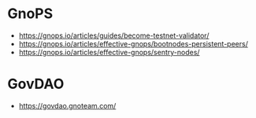 # GnoPS
- https://gnops.io/articles/guides/become-testnet-validator/
- https://gnops.io/articles/effective-gnops/bootnodes-persistent-peers/
- https://gnops.io/articles/effective-gnops/sentry-nodes/

# GovDAO
- https://govdao.gnoteam.com/